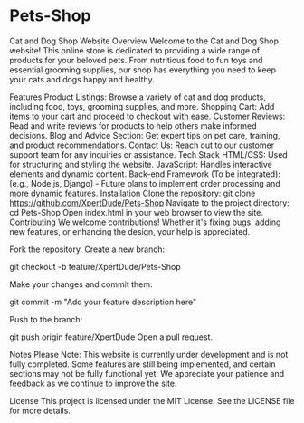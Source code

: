 # Pets-Shop
Cat and Dog Shop Website
Overview
Welcome to the Cat and Dog Shop website! This online store is dedicated to providing a wide range of products for your beloved pets. From nutritious food to fun toys and essential grooming supplies, our shop has everything you need to keep your cats and dogs happy and healthy.

Features
Product Listings: Browse a variety of cat and dog products, including food, toys, grooming supplies, and more.
Shopping Cart: Add items to your cart and proceed to checkout with ease.
Customer Reviews: Read and write reviews for products to help others make informed decisions.
Blog and Advice Section: Get expert tips on pet care, training, and product recommendations.
Contact Us: Reach out to our customer support team for any inquiries or assistance.
Tech Stack
HTML/CSS: Used for structuring and styling the website.
JavaScript: Handles interactive elements and dynamic content.
Back-end Framework (To be integrated): [e.g., Node.js, Django] - Future plans to implement order processing and more dynamic features.
Installation
Clone the repository:
git clone https://github.com/XpertDude/Pets-Shop
Navigate to the project directory:
cd Pets-Shop
Open index.html in your web browser to view the site.
Contributing
We welcome contributions! Whether it's fixing bugs, adding new features, or enhancing the design, your help is appreciated.

Fork the repository.
Create a new branch:

git checkout -b feature/XpertDude/Pets-Shop

Make your changes and commit them:

git commit -m "Add your feature description here"

Push to the branch:

git push origin feature/XpertDude
Open a pull request.

Notes
Please Note: This website is currently under development and is not fully completed. Some features are still being implemented, and certain sections may not be fully functional yet. We appreciate your patience and feedback as we continue to improve the site.

License
This project is licensed under the MIT License. See the LICENSE file for more details.
